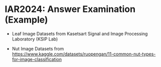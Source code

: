 # IAR2024: Answer Examination (Example)

* Leaf Image Datasets from Kasetsart Signal and Image Processing Laboratory (KSIP Lab)

* Nut Image Datasets from https://www.kaggle.com/datasets/ruopengan/11-common-nut-types-for-image-classification

